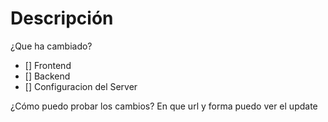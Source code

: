 # Descripción
¿Que ha cambiado?
- [] Frontend
- [] Backend
- [] Configuracion del Server



¿Cómo puedo probar los cambios?
En que url y forma puedo ver el update
